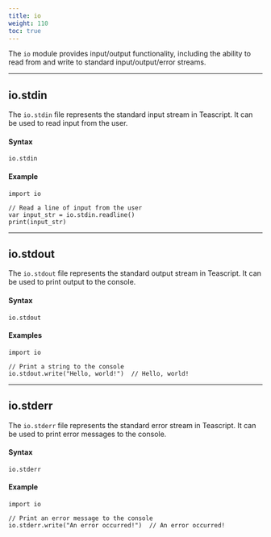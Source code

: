 ```yaml
---
title: io
weight: 110
toc: true
---
```


The `io` module provides input/output functionality, including the ability to read from and write to standard input/output/error streams.

---

## io.stdin

The `io.stdin` file represents the standard input stream in Teascript. It can be used to read input from the user.

#### Syntax

```tea
io.stdin
```

#### Example

```tea
import io

// Read a line of input from the user
var input_str = io.stdin.readline()
print(input_str)
```

---

## io.stdout

The `io.stdout` file represents the standard output stream in Teascript. It can be used to print output to the console.

#### Syntax

```tea
io.stdout
```

#### Examples

```tea
import io

// Print a string to the console
io.stdout.write("Hello, world!")  // Hello, world!
```

---

## io.stderr

The `io.stderr` file represents the standard error stream in Teascript. It can be used to print error messages to the console.

#### Syntax

```tea
io.stderr
```

#### Example

```tea
import io

// Print an error message to the console
io.stderr.write("An error occurred!")  // An error occurred!
```